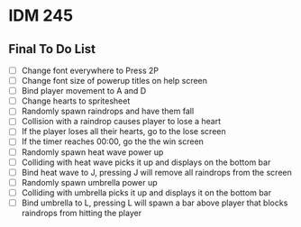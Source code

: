 # IDM 245

## Final To Do List

- [ ] Change font everywhere to Press 2P
- [ ] Change font size of powerup titles on help screen
- [ ] Bind player movement to A and D
- [ ] Change hearts to spritesheet
- [ ] Randomly spawn raindrops and have them fall
- [ ] Collision with a raindrop causes player to lose a heart
- [ ] If the player loses all their hearts, go to the lose screen
- [ ] If the timer reaches 00:00, go the the win screen
- [ ] Randomly spawn heat wave power up
- [ ] Colliding with heat wave picks it up and displays on the bottom bar
- [ ] Bind heat wave to J, pressing J will remove all raindrops from the screen
- [ ] Randomly spawn umbrella power up
- [ ] Colliding with umbrella picks it up and displays it on the bottom bar
- [ ] Bind umbrella to L, pressing L will spawn a bar above player that blocks raindrops from hitting the player
